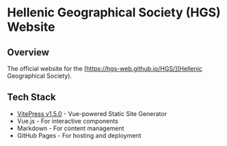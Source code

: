 # Hellenic Geographical Society (HGS) Website

## Overview
The official website for the [https://hgs-web.github.io/HGS/](Hellenic Geographical Society).
## Tech Stack
- [VitePress v1.5.0](https://vitepress.dev/) - Vue-powered Static Site Generator
- Vue.js - For interactive components
- Markdown - For content management
- GitHub Pages - For hosting and deployment
